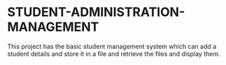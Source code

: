 # STUDENT-ADMINISTRATION-MANAGEMENT
This project has the basic student management system which can add a student details and store it in a file and retrieve the files and display them.
